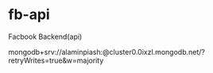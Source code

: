 # fb-api
 Facbook Backend(api)
 
 mongodb+srv://alaminpiash:<password>@cluster0.0ixzl.mongodb.net/?retryWrites=true&w=majority
